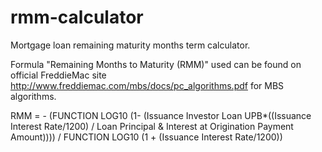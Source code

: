 # rmm-calculator
Mortgage loan remaining maturity months term calculator.

Formula "Remaining Months to Maturity (RMM)" used can be found on official FreddieMac site http://www.freddiemac.com/mbs/docs/pc_algorithms.pdf for MBS algorithms.

RMM = - (FUNCTION LOG10 (1- (Issuance Investor Loan UPB*((Issuance Interest Rate/1200) / Loan Principal
& Interest at Origination Payment Amount)))) / FUNCTION LOG10 (1 + (Issuance Interest Rate/1200))
